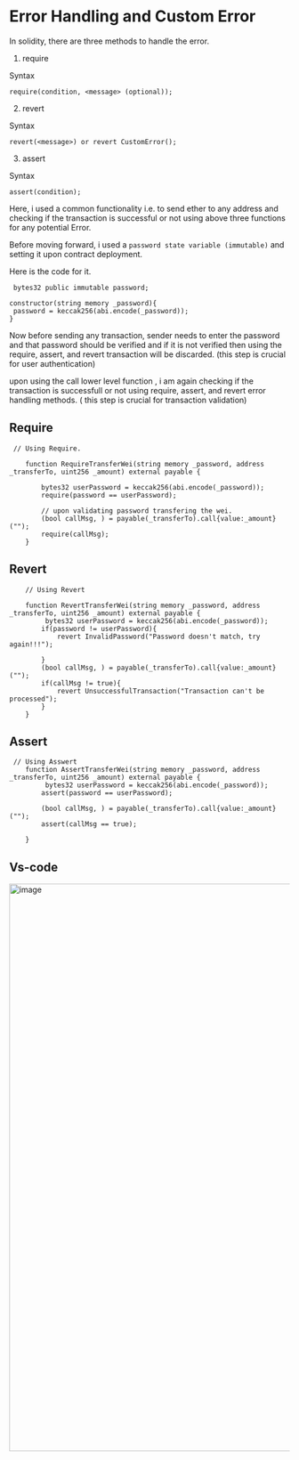 # Error Handling and Custom Error

In solidity, there are three methods to handle the error.

1. require

Syntax

```Solidity
require(condition, <message> (optional));
```

2. revert

Syntax

```Solidity
revert(<message>) or revert CustomError();
```

3. assert

Syntax

```Solidity
assert(condition);
```

Here, i used a common functionality i.e. to send ether to any address and checking if the transaction is successful or not using above three
functions for any potential Error.

Before moving forward, i used a `password state variable (immutable)` and setting it upon contract deployment.

Here is the code for it.

```Solidity
 bytes32 public immutable password;

constructor(string memory _password){
 password = keccak256(abi.encode(_password));
}
```

Now before sending any transaction, sender needs to enter the password and that password should be verified and if it is not verified then using the require, assert, and revert
transaction will be discarded. (this step is crucial for user authentication)

upon using the call lower level function , i am again checking if the transaction is successfull or not using require, assert, and revert error handling methods.
( this step is crucial for transaction validation)

## Require

```Solidity
 // Using Require.

    function RequireTransferWei(string memory _password, address _transferTo, uint256 _amount) external payable {

        bytes32 userPassword = keccak256(abi.encode(_password));
        require(password == userPassword);

        // upon validating password transfering the wei.
        (bool callMsg, ) = payable(_transferTo).call{value:_amount}("");
        require(callMsg);
    }
```

## Revert

```Solidity
    // Using Revert

    function RevertTransferWei(string memory _password, address _transferTo, uint256 _amount) external payable {
         bytes32 userPassword = keccak256(abi.encode(_password));
        if(password != userPassword){
            revert InvalidPassword("Password doesn't match, try again!!!");

        }
        (bool callMsg, ) = payable(_transferTo).call{value:_amount}("");
        if(callMsg != true){
            revert UnsuccessfulTransaction("Transaction can't be processed");
        }
    }
```

## Assert

```Solidity
 // Using Asswert
    function AssertTransferWei(string memory _password, address _transferTo, uint256 _amount) external payable {
         bytes32 userPassword = keccak256(abi.encode(_password));
        assert(password == userPassword);

        (bool callMsg, ) = payable(_transferTo).call{value:_amount}("");
        assert(callMsg == true);

    }
```

## Vs-code

<img width="1020" alt="image" src="https://github.com/PradeepSahhu/AVAX-Intermediate/assets/94203408/1cecf60d-44fa-4a5d-8a3d-0354cbbe7efe">
